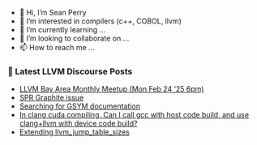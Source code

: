 - 👋 Hi, I’m Sean Perry
- 👀 I’m interested in compilers (c++, COBOL, llvm)
- 🌱 I’m currently learning ...
- 💞️ I’m looking to collaborate on ...
- 📫 How to reach me ...

<!---
s66perry/s66perry is a ✨ special ✨ repository because its `README.md` (this file) appears on your GitHub profile.
You can click the Preview link to take a look at your changes.
--->
### 📕 Latest LLVM Discourse Posts

<!-- DISCOURSE-LLVM:START -->
- [LLVM Bay Area Monthly Meetup &lpar;Mon Feb 24 ‘25 6pm&rpar;](https://discourse.llvm.org/t/llvm-bay-area-monthly-meetup-mon-feb-24-25-6pm/84473#post_3)
- [SPR Graphite issue](https://discourse.llvm.org/t/spr-graphite-issue/84939#post_2)
- [Searching for GSYM documentation](https://discourse.llvm.org/t/searching-for-gsym-documentation/85185#post_3)
- [In clang cuda compiling, Can I call gcc with host code build, and use clang+llvm with device code build?](https://discourse.llvm.org/t/in-clang-cuda-compiling-can-i-call-gcc-with-host-code-build-and-use-clang-llvm-with-device-code-build/85191#post_4)
- [Extending llvm_jump_table_sizes](https://discourse.llvm.org/t/extending-llvm-jump-table-sizes/85131#post_5)
<!-- DISCOURSE-LLVM:END -->
